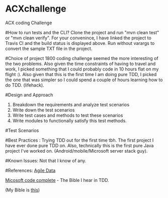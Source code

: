 # ACXchallenge
ACX coding Challenge

#How to run tests and the CLI?
Clone the project and run "mvn clean test" or "mvn clean verify". For your convenince, I have linked the project to Travis CI and the build status is displayed above. Run without varargs to convert the sample TXT file in the project.

#Choice of project
1800 coding challenge seemed the more interesting of the two problems. Also given the time constraints of having to travel and work, I picked something that I could probably code in 10 hours flat on my flight :). Also given that this is the first time I am doing pure TDD, I picked the one that was simpler so I could spend a couple of hours learning how to do TDD. (lifehack). 

#Design and Approach
1. Breakdown the requirements and analyze test scenarios
2. Write down the test scenarios
3. Write test cases and methods to test these scenarios
4. Write modules to functionally satisfy this test methods.

#Test Scenarios

#Best Practices :
Trying TDD out for the first time tbh. The first project I have ever done pure TDD on. Also, technically this is the first pure Java project I've worked on. (Android/mobile/Microsoft server stack guy).

#Known Issues:
Not that I know of any. 

#References: 
[Agile Data](http://agiledata.org/essays/tdd.html)

[Micosoft code complete](https://www.amazon.com/Code-Complete-Practical-Handbook-Construction/dp/0735619670) - The Bible I hear in TDD.

(My Bible is [this](http://www.amazon.in/Hitchhikers-Guide-Galaxy-Douglas-Adams/dp/0345391802)) 
